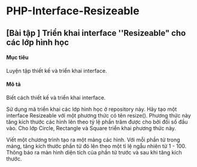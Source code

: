 # PHP-Interface-Resizeable

## [Bài tập ] Triển khai interface ''Resizeable" cho các lớp hình học

#### Mục tiêu
Luyện tập thiết kế và triển khai interface.

#### Mô tả
Biết cách thiết kế và triển khai interface.

Sử dụng mã triển khai các lớp hình học ở repository này. Hãy tạo một interface Resizeable với một phương thức có tên resize(). Phương thức này tăng kích thước các hình lên theo tỷ lệ phần trăm được cho bởi đối số đầu vào. Cho lớp Circle, Rectangle và Square triển khai phương thức này.

Viết một chương trình tạo ra một mảng các hình. Với mỗi phần tử trong mảng, tăng kích thước phần tử đó lên theo một tỉ lệ ngẫu nhiên từ 1 - 100. Thông báo ra màn hình diện tích của phần tử trước và sau khi tăng kích thước.